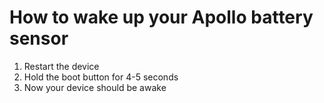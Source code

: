 # How to wake up your Apollo battery sensor

1. Restart the device
2. Hold the boot button for 4-5 seconds
3. Now your device should be awake